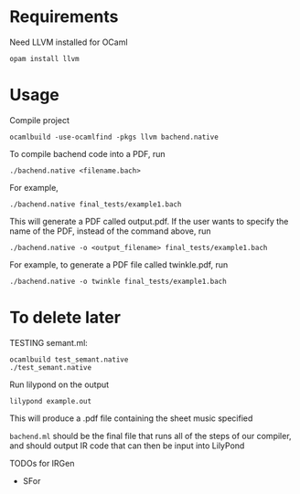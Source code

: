 # Requirements

Need LLVM installed for OCaml
```
opam install llvm
```


# Usage

Compile project
```
ocamlbuild -use-ocamlfind -pkgs llvm bachend.native
```

To compile bachend code into a PDF, run
```
./bachend.native <filename.bach>
```

For example,
```
./bachend.native final_tests/example1.bach
```

This will generate a PDF called output.pdf. If the user wants to specify the name of the PDF, instead of the command above, run

```
./bachend.native -o <output_filename> final_tests/example1.bach
```

For example, to generate a PDF file called twinkle.pdf, run
```
./bachend.native -o twinkle final_tests/example1.bach
```

# To delete later

TESTING semant.ml: 
```
ocamlbuild test_semant.native
./test_semant.native
```


Run lilypond on the output
```
lilypond example.out
```

This will produce a .pdf file containing the sheet music specified

`bachend.ml` should be the final file that runs all of the steps of our compiler, and should output IR code that can then be input into LilyPond

TODOs for IRGen
- SFor

